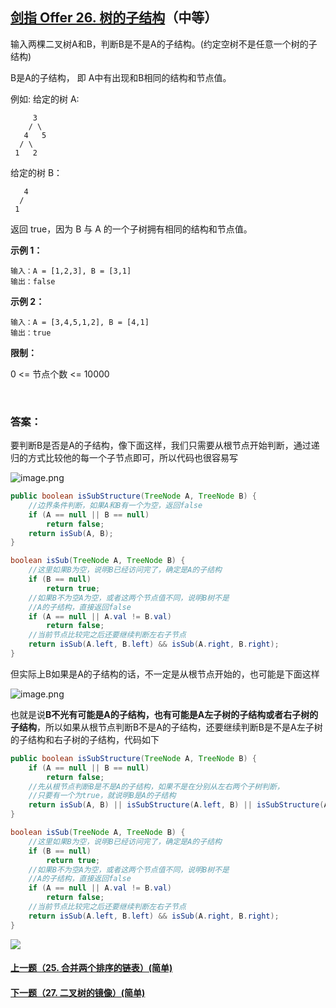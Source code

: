 ## [剑指 Offer 26. 树的子结构](https://leetcode-cn.com/problems/shu-de-zi-jie-gou-lcof/)（中等）

输入两棵二叉树A和B，判断B是不是A的子结构。(约定空树不是任意一个树的子结构)

B是A的子结构， 即 A中有出现和B相同的结构和节点值。

例如:
给定的树 A:

```
     3
    / \
   4   5
  / \
 1   2
```

给定的树 B：

```
   4 
  /
 1
```

返回 true，因为 B 与 A 的一个子树拥有相同的结构和节点值。

**示例 1：**

```
输入：A = [1,2,3], B = [3,1]
输出：false
```

**示例 2：**

```
输入：A = [3,4,5,1,2], B = [4,1]
输出：true
```



**限制：**

0 <= 节点个数 <= 10000

<br/>

### 答案：

要判断B是否是A的子结构，像下面这样，我们只需要从根节点开始判断，通过递归的方式比较他的每一个子节点即可，所以代码也很容易写

![image.png](https://pic.leetcode-cn.com/19a78f61f77a982e31505fe36ceae2b906be5a8c05f22d112d3aff132bc0b3a5-image.png)

```java
public boolean isSubStructure(TreeNode A, TreeNode B) {
    //边界条件判断，如果A和B有一个为空，返回false
    if (A == null || B == null)
        return false;
    return isSub(A, B);
}

boolean isSub(TreeNode A, TreeNode B) {
    //这里如果B为空，说明B已经访问完了，确定是A的子结构
    if (B == null)
        return true;
    //如果B不为空A为空，或者这两个节点值不同，说明B树不是
    //A的子结构，直接返回false
    if (A == null || A.val != B.val)
        return false;
    //当前节点比较完之后还要继续判断左右子节点
    return isSub(A.left, B.left) && isSub(A.right, B.right);
}
```

但实际上B如果是A的子结构的话，不一定是从根节点开始的，也可能是下面这样

![image.png](https://pic.leetcode-cn.com/497c3b250f980963da6d8aabf3b7beea478174f2ac94f535d78d3fdf0d65796f-image.png)

也就是说**B不光有可能是A的子结构，也有可能是A左子树的子结构或者右子树的子结构**，所以如果从根节点判断B不是A的子结构，还要继续判断B是不是A左子树的子结构和右子树的子结构，代码如下

```java
public boolean isSubStructure(TreeNode A, TreeNode B) {
    if (A == null || B == null)
        return false;
    //先从根节点判断B是不是A的子结构，如果不是在分别从左右两个子树判断，
    //只要有一个为true，就说明B是A的子结构
    return isSub(A, B) || isSubStructure(A.left, B) || isSubStructure(A.right, B);
}

boolean isSub(TreeNode A, TreeNode B) {
    //这里如果B为空，说明B已经访问完了，确定是A的子结构
    if (B == null)
        return true;
    //如果B不为空A为空，或者这两个节点值不同，说明B树不是
    //A的子结构，直接返回false
    if (A == null || A.val != B.val)
        return false;
    //当前节点比较完之后还要继续判断左右子节点
    return isSub(A.left, B.left) && isSub(A.right, B.right);
}
```





![](https://img-blog.csdnimg.cn/20200807155236311.png)

#### [上一题（25. 合并两个排序的链表）(简单)](https://github.com/sdwwld/leetCode/blob/master/src/main/java/com/wld/java/offer/剑指Offer25.md)

#### [下一题（27. 二叉树的镜像）(简单)](https://github.com/sdwwld/leetCode/blob/master/src/main/java/com/wld/java/offer/剑指Offer27.md)